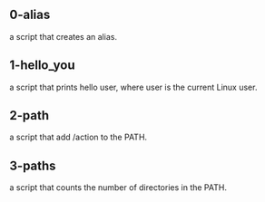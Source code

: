 ## 0-alias
a script that creates an alias.

## 1-hello_you
 a script that prints hello user, where user is the current Linux user.

## 2-path
a script that add /action to the PATH.

## 3-paths
a script that counts the number of directories in the PATH.
